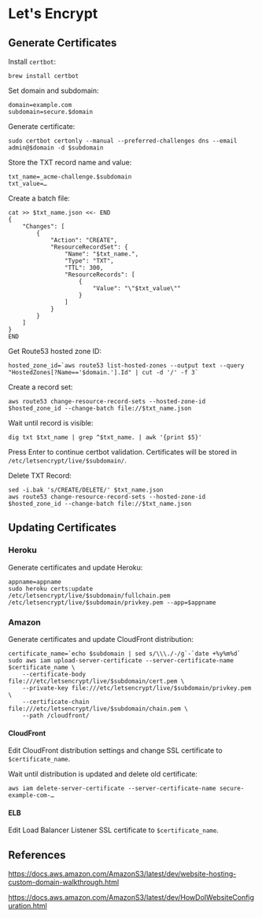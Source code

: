 # Let's Encrypt

## Generate Certificates

Install `certbot`:

	brew install certbot

Set domain and subdomain:

	domain=example.com
	subdomain=secure.$domain

Generate certificate:

	sudo certbot certonly --manual --preferred-challenges dns --email admin@$domain -d $subdomain

Store the TXT record name and value:

	txt_name=_acme-challenge.$subdomain
	txt_value=…

Create a batch file:

```
cat >> $txt_name.json <<- END
{
    "Changes": [
        {
            "Action": "CREATE",
            "ResourceRecordSet": {
                "Name": "$txt_name.",
                "Type": "TXT",
                "TTL": 300,
                "ResourceRecords": [
                    {
                        "Value": "\"$txt_value\""
                    }
                ]
            }
        }
    ]
}
END
```

Get Route53 hosted zone ID:

	hosted_zone_id=`aws route53 list-hosted-zones --output text --query "HostedZones[?Name=='$domain.'].Id" | cut -d '/' -f 3`

Create a record set:

	aws route53 change-resource-record-sets --hosted-zone-id $hosted_zone_id --change-batch file://$txt_name.json

Wait until record is visible:

	dig txt $txt_name | grep ^$txt_name. | awk '{print $5}'

Press Enter to continue certbot validation. Certificates will be stored in `/etc/letsencrypt/live/$subdomain/`.

Delete TXT Record:

	sed -i.bak 's/CREATE/DELETE/' $txt_name.json
	aws route53 change-resource-record-sets --hosted-zone-id $hosted_zone_id --change-batch file://$txt_name.json


## Updating Certificates

### Heroku

Generate certificates and update Heroku:

	appname=appname
	sudo heroku certs:update /etc/letsencrypt/live/$subdomain/fullchain.pem /etc/letsencrypt/live/$subdomain/privkey.pem --app=$appname


### Amazon

Generate certificates and update CloudFront distribution:

	certificate_name=`echo $subdomain | sed s/\\\./-/g`-`date +%y%m%d`
	sudo aws iam upload-server-certificate --server-certificate-name $certificate_name \
		--certificate-body file:///etc/letsencrypt/live/$subdomain/cert.pem \
		--private-key file:///etc/letsencrypt/live/$subdomain/privkey.pem \
		--certificate-chain file:///etc/letsencrypt/live/$subdomain/chain.pem \
		--path /cloudfront/ 

#### CloudFront

Edit CloudFront distribution settings and change SSL certificate to `$certificate_name`.

Wait until distribution is updated and delete old certificate:

	aws iam delete-server-certificate --server-certificate-name secure-example-com-…

#### ELB

Edit Load Balancer Listener SSL certificate to `$certificate_name`.


## References

https://docs.aws.amazon.com/AmazonS3/latest/dev/website-hosting-custom-domain-walkthrough.html

https://docs.aws.amazon.com/AmazonS3/latest/dev/HowDoIWebsiteConfiguration.html
